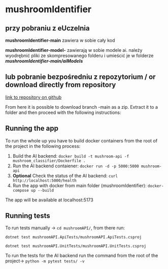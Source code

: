 # mushroomIdentifier

## przy pobraniu z eUczelnia
**mushroomIdentifier-main** zawiera w sobie cały kod

**mushroomIdentifier-model-** zawierają w sobie modele ai. należy wyodrębnić pliki ze skompresowanego folderu i umieścić je w folderze ***mushroomIdentifier-main/aiModels***

## lub pobranie bezpośredniu z repozytorium / or download directly from repository

[link to repository on github](https://github.com/KajtekWisniewski/mushroomIdentifier)

From here it is possible to download branch -main as a zip. Extract it to a folder and then proceed with the following instructions:

## Running the app

To run the whole up you have to build docker containers from the root of the project in the following process:

1. Build the AI backend:
   `docker build -t mushroom-api -f mushroom_classifier/Dockerfile .`
2. Run the AI backend contaiener:
   `docker run -d -p 5000:5000 mushroom-api`
3. **Optional** Check the status of the AI backend:
   `curl http://localhost:5000/health`
4. Run the app with docker from main folder (mushroomIdentifier):
   `docker-compose up --build`

The app will be available at localhost:5173

## Running tests

To run tests manually -> `cd mushroomAPI/`, from there run:

`dotnet test mushroomAPI.ApiTests/mushroomAPI.ApiTests.csproj`

`dotnet test mushroomAPI.UnitTests/mushroomAPI.UnitTests.csproj`

To run the tests for the AI backend run the command from the root of the project-> `python -m pytest tests/ -v`
